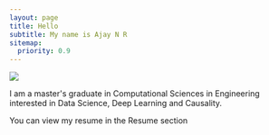 ```yaml
---
layout: page
title: Hello
subtitle: My name is Ajay N R
sitemap:
  priority: 0.9
---
```


<img src="{{ '/assets/img/ajay.jpeg' | prepend: site.baseurl }}" id="about-img">

<div id="describe-text">
	<p> I am a master's graduate in Computational Sciences in Engineering interested in Data Science, Deep Learning and Causality.</p>
	<p> You can view my resume in the Resume section</p>
</div>
